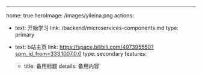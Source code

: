 ---
home: true
heroImage: /images/yileina.png
actions:
- text: 开始学习
  link: /backend/microservices-components.md
  type: primary

- text: b站主页
  link: https://space.bilibili.com/497395550?spm_id_from=333.1007.0.0
  type: secondary
features:
  - title: 备用标题
    details: 备用内容
